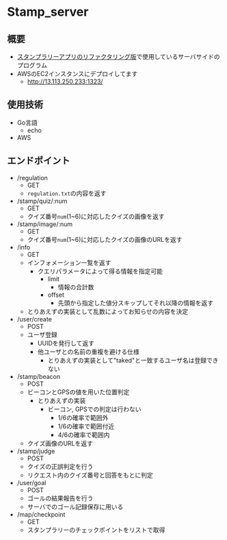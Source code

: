 # Stamp_server

## 概要

- [スタンプラリーアプリのリファクタリング版](https://github.com/taked137/Stamp_remake)で使用しているサーバサイドのプログラム
- AWSのEC2インスタンスにデプロイしてます
  - http://13.113.250.233:1323/

## 使用技術

- Go言語
  - echo
- AWS

## エンドポイント

- /regulation
  - GET
  - `regulation.txt`の内容を返す
- /stamp/quiz/:num
  - GET
  - クイズ番号`num`(1~6)に対応したクイズの画像を返す
- /stamp/image/:num
  - GET
  - クイズ番号`num`(1~6)に対応したクイズの画像のURLを返す
- /info
  - GET
  - インフォメーション一覧を返す
    - クエリパラメータによって得る情報を指定可能
      - limit
        - 情報の合計数
      - offset
        - 先頭から指定した値分スキップしてそれ以降の情報を返す
  - とりあえずの実装として乱数によってお知らせの内容を決定
- /user/create
  - POST
  - ユーザ登録
    - UUIDを発行して返す
    - 他ユーザとの名前の重複を避ける仕様
      - とりあえずの実装として"taked"と一致するユーザ名は登録できない
- /stamp/beacon
  - POST
  - ビーコンとGPSの値を用いた位置判定
    - とりあえずの実装
      - ビーコン, GPSでの判定は行わない
        - 1/6の確率で範囲外
        - 1/6の確率で範囲付近
        - 4/6の確率で範囲内
  - クイズ画像のURLを返す
- /stamp/judge
  - POST
  - クイズの正誤判定を行う
  - リクエスト内のクイズ番号と回答をもとに判定
- /user/goal
  - POST
  - ゴールの結果報告を行う
  - サーバでのゴール記録保存に用いる
- /map/checkpoint
  - GET
  - スタンプラリーのチェックポイントをリストで取得
